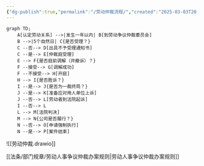 ```yaml
---
{"dg-publish":true,"permalink":"/劳动仲裁流程/","created":"2025-03-03T20:20:24.882+08:00"}
---
```



```mermaid
graph TD;
    A[认定劳动关系] -->|发生一年以内| B[到劳动争议仲裁委员会]
    B -->|5个自然日| C{是否受理？}
    C --否--> D[出具不予受理通知书]
    C --是--> E[仲裁庭受理]
    E --> F{是否庭前调解（并撤诉）？}
    F --接受--> G[调解成功]
    F --不接受--> H[开庭]
    H --> I{是否胜诉？}
    I --是--> J{是否为一裁终局？}
    J --是--> K[准备应对用人单位上诉]
    J --否--> L[劳动者到法院起诉]
    I --否--> L
    L --> M[法院判决]
    M --> N{公司是否履行？}
    N --否--> O[申请强制执行]
    N --是--> P[案件结束]

```




![[劳动仲裁.drawio]]

[[法条/部门规章/劳动人事争议仲裁办案规则\|劳动人事争议仲裁办案规则]]